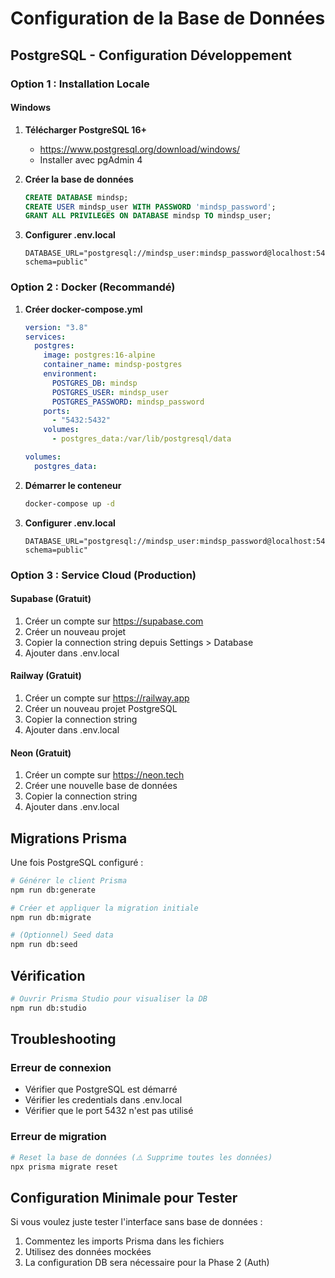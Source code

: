 # Configuration de la Base de Données

## PostgreSQL - Configuration Développement

### Option 1 : Installation Locale

#### Windows

1. **Télécharger PostgreSQL 16+**
   - https://www.postgresql.org/download/windows/
   - Installer avec pgAdmin 4

2. **Créer la base de données**

   ```sql
   CREATE DATABASE mindsp;
   CREATE USER mindsp_user WITH PASSWORD 'mindsp_password';
   GRANT ALL PRIVILEGES ON DATABASE mindsp TO mindsp_user;
   ```

3. **Configurer .env.local**
   ```env
   DATABASE_URL="postgresql://mindsp_user:mindsp_password@localhost:5432/mindsp?schema=public"
   ```

### Option 2 : Docker (Recommandé)

1. **Créer docker-compose.yml**

   ```yaml
   version: "3.8"
   services:
     postgres:
       image: postgres:16-alpine
       container_name: mindsp-postgres
       environment:
         POSTGRES_DB: mindsp
         POSTGRES_USER: mindsp_user
         POSTGRES_PASSWORD: mindsp_password
       ports:
         - "5432:5432"
       volumes:
         - postgres_data:/var/lib/postgresql/data

   volumes:
     postgres_data:
   ```

2. **Démarrer le conteneur**

   ```bash
   docker-compose up -d
   ```

3. **Configurer .env.local**
   ```env
   DATABASE_URL="postgresql://mindsp_user:mindsp_password@localhost:5432/mindsp?schema=public"
   ```

### Option 3 : Service Cloud (Production)

#### Supabase (Gratuit)

1. Créer un compte sur https://supabase.com
2. Créer un nouveau projet
3. Copier la connection string depuis Settings > Database
4. Ajouter dans .env.local

#### Railway (Gratuit)

1. Créer un compte sur https://railway.app
2. Créer un nouveau projet PostgreSQL
3. Copier la connection string
4. Ajouter dans .env.local

#### Neon (Gratuit)

1. Créer un compte sur https://neon.tech
2. Créer une nouvelle base de données
3. Copier la connection string
4. Ajouter dans .env.local

## Migrations Prisma

Une fois PostgreSQL configuré :

```bash
# Générer le client Prisma
npm run db:generate

# Créer et appliquer la migration initiale
npm run db:migrate

# (Optionnel) Seed data
npm run db:seed
```

## Vérification

```bash
# Ouvrir Prisma Studio pour visualiser la DB
npm run db:studio
```

## Troubleshooting

### Erreur de connexion

- Vérifier que PostgreSQL est démarré
- Vérifier les credentials dans .env.local
- Vérifier que le port 5432 n'est pas utilisé

### Erreur de migration

```bash
# Reset la base de données (⚠️ Supprime toutes les données)
npx prisma migrate reset
```

## Configuration Minimale pour Tester

Si vous voulez juste tester l'interface sans base de données :

1. Commentez les imports Prisma dans les fichiers
2. Utilisez des données mockées
3. La configuration DB sera nécessaire pour la Phase 2 (Auth)
